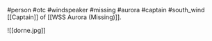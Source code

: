 #person #otc #windspeaker  #missing #aurora #captain #south_wind
[[Captain]] of [[WSS Aurora (Missing)]].

![[dorne.jpg]]